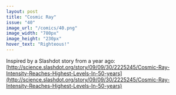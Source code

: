 ```yaml
---
layout: post
title: "Cosmic Ray"
issue: "40"
image_url: "/comics/40.png"
image_width: "780px"
image_height: "230px"
hover_text: "Righteous!"
---
```

Inspired by a Slashdot story from a year ago: [http://science.slashdot.org/story/09/09/30/2225245/Cosmic-Ray-Intensity-Reaches-Highest-Levels-In-50-years](http://science.slashdot.org/story/09/09/30/2225245/Cosmic-Ray-Intensity-Reaches-Highest-Levels-In-50-years)
